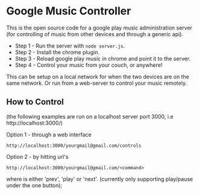 Google Music Controller
=======================

This is the open source code for a google play music administration server (for controlling of music from other devices and through a generic api).

* Step 1 - Run the server with `node server.js`.
* Step 2 - Install the chrome plugin.
* Step 3 - Reload google play music in chrome and point it to the server.
* Step 4 - Control your music from your couch, or anywhere!

This can be setup on a local network for when the two devices are on the same network. Or run from a web-server to control your music remotely.

How to Control
--------------

(the following examples are run on a localhost server port 3000, i.e http://localhost:3000/)

Option 1 - through a web interface

```
http://localhost:3000/yourgmail@gmail.com/controls
```

Option 2 - by hitting url's

```
http://localhost:3000/yourgmail@gmail.com/<command>
```
where <command> is either 'prev', 'play' or 'next'. (currently only supporting play/pause under the one button);